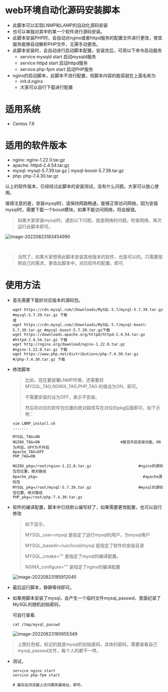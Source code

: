 # web环境自动化源码安装脚本

* 此脚本可以实现LNMP和LAMP的自动化源码安装
* 也可以单独对其中的某一个软件进行源码安装。
* 此脚本安装PHP时，会自动对nginx或者httpd服务的配置文件进行更改，使其服务能够自动解析PHP文件，无需手动更改。
* 此脚本安装时，会自动进行启动脚本配置，安装完后，可用以下命令启动服务
  * service  mysqld start			启动mysqld服务
  * service  httpd  start	          启动httpd服务
  * service  php-fpm  start        启动PHP服务
* nginx的启动脚本，此脚本不进行配置，但脚本内容的能容就在上面名称为
  * init.d.nginx
  * 大家可以自行下载进行配置

# 适用系统

* Centos 7.6



# 适用的软件版本

* nginx:  nginx-1.22.0.tar.gz
* apache: httpd-2.4.54.tar.gz
* mysql:  mysql-5.7.39.tar.gz | mysql-boost-5.7.39.tar.gz
* php:    php-7.4.30.tar.gz



​	以上的软件版本，已经经过此脚本的安装测试，没有什么问题。大家可以放心使用。

​	值得注意的是，安装mysql时，请保持网路畅通，能够正常访问网络，因为安装mysql时，需要下载一个boost模块，如果不能访问网络，将会报错。



>  如果大家安装mysql时，遇到以下问题，就是网络的问题。检查网络，再次运行此脚本即可。

![image-20220823183454990](https://hackwu-images-1305994922.cos.ap-nanjing.myqcloud.com/images/image-20220823183454990.png)

​	

>  当然了，如果大家想用此脚本安装其他版本的软件，也是可以的。只需要按照自己的需求，更改此脚本中，对应软件的配置，即可.



# 使用方法

* 首先需要下载好对应版本的源码包。

  ```shell
  wget https://cdn.mysql.com//Downloads/MySQL-5.7/mysql-5.7.39.tar.gz		#mysql-5.7.39.tar.gz 下载
  或
  wget https://cdn.mysql.com//Downloads/MySQL-5.7/mysql-boost-5.7.39.tar.gz #mysql-boost-5.7.39.tar.gz下载
  wget https://downloads.apache.org/httpd/httpd-2.4.54.tar.gz		#httpd-2.4.54.tar.gz 下载
  wget http://nginx.org/download/nginx-1.22.0.tar.gz				#nginx-1.22.0.tar.gz 下载
  wget https://www.php.net/distributions/php-7.4.30.tar.gz		#/php-7.4.30.tar.gz 下载
  ```

* 修改脚本

  > 比如，现在要部署LNMP环境，还需要将MYSQL_TAG,NGINX_TAG,PHP_TAG 的值设为ON，即可。
  >
  > 不需要安装的设为OFF，表示不安装。
  >
  > 然后将对应的软件包位置的绝对路径写在对应的pkg后面即可，如下示例：

  ``` shell
  vim LNMP_install.sh
  .......
  
  MYSQL_TAG=ON
  NGINX_TAG=ON                                    #是否开启安装功能，ON为开启，OFF为不开启
  Apache_TAG=OFF
  PHP_TAG=ON
  
  NGINX_pkg=/root/nginx-1.22.0.tar.gz                     #nginx的源码包包位置，绝对路径
  Apache_pkg=       										#apache源码包                             
  MYSQL_pkg=/root/mysql-5.7.39.tar.gz                     #mysql的源码包位置，绝对路径
  PHP_pkg=/root/php-7.4.30.tar.gz
  ```

* 软件的编译配置，脚本中已经默认编写好了，如果需要更改配置，也可以自行修改

  > 如下显示，
  >
  > MYSQL_user=mysql                是指定了运行mysql的用户，为mysql用户
  >
  > MYSQL_basedir=/usr/local/mysql  是指定了软件的安装目录
  >
  > MYSQL_cmake=""            是指定了mysql的编译配置。
  >
  > NGINX_configure=""        是指定了nginx的编译配置

  ![image-20220823185912045](https://hackwu-images-1305994922.cos.ap-nanjing.myqcloud.com/images/image-20220823185912045.png)



* 最后运行脚本，静静等待即可。

* 如果用脚本安装了mysql，会产生一个临时文件mysql_passwd，里面纪录了MySQL的随机初始密码，

  可自行查看.

  ```shell
  cat /tmp/mysql_passwd
  ```

  ![image-20220823190955349](https://hackwu-images-1305994922.cos.ap-nanjing.myqcloud.com/images/image-20220823190955349.png)

> 上图红色框，标记的就是mysql的初始密码，具体的密码，需要查看自己mysql_passwd文件，每个人的都不一样。

* 测试，

  ```shell
  service nginx start
  service php-fpm start
  
  # 最后在浏览器上访问服务器地址，即可。
  ```

  
